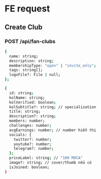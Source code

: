 # FE request

## Create Club

### POST /api/fan-clubs

```bash
{
  name: string;
  description: string;
  membershipType: "open" | "invite_only";
  tags: string[];
  logoFile?: File | null;
};
```

```bash
{
  id: string;
  kolName: string;
  kolVerified: boolean;
  kolSubtitle?: string; // specialization
  title: string;
  description?: string;
  members: number;
  challenges: number;
  avgEarnings: number; // number hiển thị
  socials: {
    twitter?: number;
    youtube?: number;
    telegram?: number;
  };
  priceLabel: string; // "100 MOCA"
  image?: string; // cover/thumb nếu có
  isJoined: boolean;
}
```

###

```bash

```

```bash

```

```bash

```
